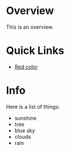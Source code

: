 # Overview
This is an overview.

# Quick Links

- [Red color](/colors/red)

# Info

Here is a list of things:
- sunshine
- tree
- blue sky
- clouds
- rain
